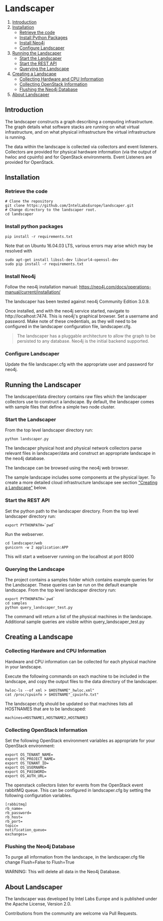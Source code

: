 # Landscaper

1. [Introduction](#introduction)
2. [Installation](#installation)
	* [Retrieve the code](#retrieve-the-code)
	* [Install Python Packages](#install-python-packages)
	* [Install Neo4j](#install-neo4j)
	* [Configure Landscaper](#configure-landscaper)
3. [Running the Landscaper](#running-the-landscaper)
   	* [Start the Landscaper](#start-the-landscaper)
   	* [Start the REST API](#start-the-rest-api)
   	* [Querying the Landscape](#querying-the-landscape)
4. [Creating a Landscape](#creating-a-landscape)
	* [Collecting Hardware and CPU Information](#collecting-hardware-and-cpu-information)
	* [Collecting OpenStack Information](#collecting-openstack-information)
	* [Flushing the Neo4j Database](#flushing-the-neo4j-database)
5. [About Landscaper](#about-landscaper)

## Introduction

The landscaper constructs a graph describing a computing infrastructure. The graph details what software stacks are running on what virtual infrastructure, and on what physical infrastructure the virtual infrastructure is running.

The data within the landscape is collected via collectors and event listeners. Collectors are provided for physical hardware information (via the output of hwloc and cpuinfo) and for OpenStack environments. Event Listeners are provided for OpenStack.

## Installation

### Retrieve the code

	# Clone the repository 
	git clone https://github.com/IntelLabsEurope/landscaper.git
	# Change directory to the landscaper root.
	cd landscaper
	
### Install python packages

    pip install -r requirements.txt
    
Note that on Ubuntu 16.04.03 LTS, various errors may arise which may be resolved with

    sudo apt-get install libssl-dev libcurl4-openssl-dev
    sudo pip install -r requirements.txt

### Install Neo4j
Follow the neo4j installation manual: https://neo4j.com/docs/operations-manual/current/installation/

The landscaper has been tested against neo4j Community Edition 3.0.9.

Once installed, and with the  neo4j service started, navigate to http://localhost:7474. This is neo4j's graphical browser. Set a username and password. Make note of these credentials, as they will need to be configured in the landscaper configuration file, landscaper.cfg.

> The landscaper has a pluggable architecture to allow the graph to be persisted to any database. Neo4j is the initial backend supported.

### Configure Landscaper

Update the file landscaper.cfg with the appropriate user and password for neo4j.

## Running the Landscaper
The landscaper/data directory contains raw files which the landscaper collectors use to construct a landscape.
By default, the landscaper comes with sample files that define a simple two node cluster.

### Start the Landscaper
From the top level landscaper directory run:

    python landscaper.py

The landscaper physical host and physical network collectors parse relevant files in landscaper/data and construct an appropriate landscape in the neo4j database. 

The landscape can be browsed using the neo4j web browser. 

The sample landscape includes some components at the physical layer. To create a more detailed cloud infrastructure landscape see section ["Creating a Landscape"](#creating-a-landscape) below.

### Start the REST API

Set the python path to the landscaper directory. From the top level landscaper directory run:
 
    export PYTHONPATH=`pwd`

Run the webserver.

    cd landscaper/web
    gunicorn -w 2 application:APP

This will start a webserver running on the localhost at port 8000

### Querying the Landscape

The project contains a samples folder which contains example queries for the Landscaper. These queries can be run on the default example landscape. From the top level landscaper directory run:

    export PYTHONPATH=`pwd`
    cd samples
    python query_landscaper_test.py
    
The command will return a list of the physical machines in the landscape. 
Additional sample queries are visible within query_landscaper_test.py

## Creating a Landscape
### Collecting Hardware and CPU Information
Hardware and CPU information can be collected for each physical machine in your landscape.

Execute the following commands on each machine to be included in the landscape, and copy the output files to the data directory of the landscaper.

	hwloc-ls --of xml > $HOSTNAME"_hwloc.xml"
	cat /proc/cpuinfo > $HOSTNAME"_cpuinfo.txt"

The landscaper.cfg should be updated so that machines lists all HOSTNAMES that are to be landscaped:

	machines=HOSTNAME1,HOSTNAME2,HOSTNAME3

### Collecting OpenStack Information
Set the following OpenStack environment variables as appropriate for your OpenStack environment:

	export OS_TENANT_NAME=
	export OS_PROJECT_NAME=
	export OS_TENANT_ID=
	export OS_USERNAME=
	export OS_PASSWORD=
	export OS_AUTH_URL=

The openstack collectors listen for events from the OpenStack event rabbitMQ queue.  This can be configured in landscaper.cfg by setting the following configuration variables.
	
	[rabbitmq]
	rb_name=
	rb_password=
	rb_host=
	rb_port=
	topic=
	notification_queue=
	exchanges=	

### Flushing the Neo4j Database
To purge all information from the landscape, in the landscaper.cfg file change 
	Flush=False
to
	Flush=True

WARNING: This will delete all data in the Neo4j Database.

## About Landscaper

The landscaper was developed by Intel Labs Europe and is published under the Apache License, Version 2.0.

Contributions from the community are welcome via Pull Requests.